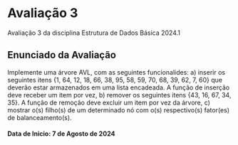 # Avaliação 3
Avaliação 3 da disciplina Estrutura de Dados Básica 2024.1

## Enunciado da Avaliação
Implemente uma árvore AVL, com as seguintes funcionalides:
a) inserir os seguintes itens {1, 64, 12, 18, 66, 38, 95, 58, 59, 70, 68, 39, 62, 7, 60} que deverão estar armazenados em uma lista encadeada. A função de inserção deve receber um item por vez,
b) remover os seguintes itens {43, 16, 67, 34, 35}. A função de remoção deve excluir um item por vez da árvore,
c) mostrar o(s) filho(s) de um determinado nó com o(s) respectivo(s) fator(es) de balanceamento(s).

#### Data de Inicio: 7 de Agosto de 2024
